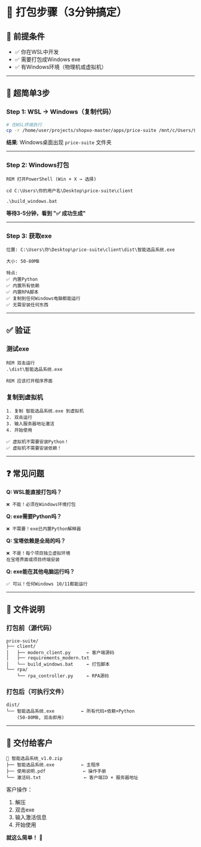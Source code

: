 # 🚀 打包步骤（3分钟搞定）

## 📌 前提条件

- ✅ 你在WSL中开发
- ✅ 需要打包成Windows exe
- ✅ 有Windows环境（物理机或虚拟机）

---

## 🎯 超简单3步

### Step 1: WSL → Windows（复制代码）

```bash
# 在WSL终端执行
cp -r /home/user/projects/shopxo-master/apps/price-suite /mnt/c/Users/你的用户名/Desktop/
```

**结果**: Windows桌面出现 `price-suite` 文件夹

---

### Step 2: Windows打包

```batch
REM 打开PowerShell (Win + X → 选择)

cd C:\Users\你的用户名\Desktop\price-suite\client

.\build_windows.bat
```

**等待3-5分钟，看到 "✅ 成功生成"**

---

### Step 3: 获取exe

```
位置: C:\Users\你\Desktop\price-suite\client\dist\智能选品系统.exe

大小: 50-80MB

特点:
✅ 内置Python
✅ 内置所有依赖
✅ 内置RPA脚本
✅ 复制到任何Windows电脑都能运行
✅ 无需安装任何东西
```

---

## ✅ 验证

### 测试exe

```batch
REM 双击运行
.\dist\智能选品系统.exe

REM 应该打开程序界面
```

### 复制到虚拟机

```
1. 复制 智能选品系统.exe 到虚拟机
2. 双击运行
3. 输入服务器地址激活
4. 开始使用

✅ 虚拟机不需要安装Python！
✅ 虚拟机不需要安装依赖！
```

---

## ❓ 常见问题

**Q: WSL能直接打包吗？**
```
❌ 不能！必须在Windows环境打包
```

**Q: exe需要Python吗？**
```
❌ 不需要！exe已内置Python解释器
```

**Q: 宝塔依赖是全局的吗？**
```
❌ 不是！每个项目独立虚拟环境
在宝塔界面或项目终端安装
```

**Q: exe能在其他电脑运行吗？**
```
✅ 可以！任何Windows 10/11都能运行
```

---

## 📂 文件说明

### 打包前（源代码）

```
price-suite/
├── client/
│   ├── modern_client.py      ← 客户端源码
│   ├── requirements_modern.txt
│   └── build_windows.bat     ← 打包脚本
└── rpa/
    └── rpa_controller.py     ← RPA源码
```

### 打包后（可执行文件）

```
dist/
└── 智能选品系统.exe          ← 所有代码+依赖+Python
    (50-80MB, 双击即用)
```

---

## 🎁 交付给客户

```
📁 智能选品系统_v1.0.zip
├── 智能选品系统.exe          ← 主程序
├── 使用说明.pdf              ← 操作手册
└── 激活码.txt                ← 客户端ID + 服务器地址
```

客户操作：
1. 解压
2. 双击exe
3. 输入激活信息
4. 开始使用

**就这么简单！** 🎉



